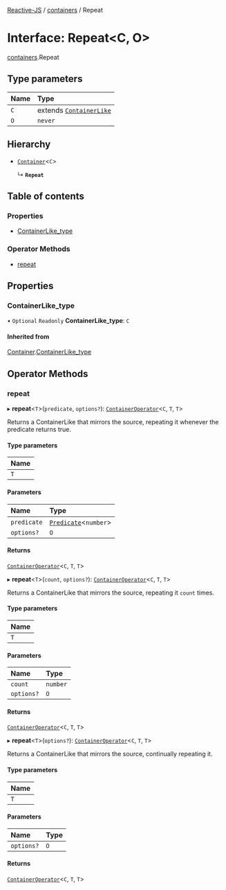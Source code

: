 [Reactive-JS](../README.md) / [containers](../modules/containers.md) / Repeat

# Interface: Repeat<C, O\>

[containers](../modules/containers.md).Repeat

## Type parameters

| Name | Type |
| :------ | :------ |
| `C` | extends [`ContainerLike`](containers.ContainerLike.md) |
| `O` | `never` |

## Hierarchy

- [`Container`](containers.Container.md)<`C`\>

  ↳ **`Repeat`**

## Table of contents

### Properties

- [ContainerLike\_type](containers.Repeat.md#containerlike_type)

### Operator Methods

- [repeat](containers.Repeat.md#repeat)

## Properties

### ContainerLike\_type

• `Optional` `Readonly` **ContainerLike\_type**: `C`

#### Inherited from

[Container](containers.Container.md).[ContainerLike_type](containers.Container.md#containerlike_type)

## Operator Methods

### repeat

▸ **repeat**<`T`\>(`predicate`, `options?`): [`ContainerOperator`](../modules/containers.md#containeroperator)<`C`, `T`, `T`\>

Returns a ContainerLike that mirrors the source, repeating it whenever the predicate returns true.

#### Type parameters

| Name |
| :------ |
| `T` |

#### Parameters

| Name | Type |
| :------ | :------ |
| `predicate` | [`Predicate`](../modules/functions.md#predicate)<`number`\> |
| `options?` | `O` |

#### Returns

[`ContainerOperator`](../modules/containers.md#containeroperator)<`C`, `T`, `T`\>

▸ **repeat**<`T`\>(`count`, `options?`): [`ContainerOperator`](../modules/containers.md#containeroperator)<`C`, `T`, `T`\>

Returns a ContainerLike that mirrors the source, repeating it `count` times.

#### Type parameters

| Name |
| :------ |
| `T` |

#### Parameters

| Name | Type |
| :------ | :------ |
| `count` | `number` |
| `options?` | `O` |

#### Returns

[`ContainerOperator`](../modules/containers.md#containeroperator)<`C`, `T`, `T`\>

▸ **repeat**<`T`\>(`options?`): [`ContainerOperator`](../modules/containers.md#containeroperator)<`C`, `T`, `T`\>

Returns a ContainerLike that mirrors the source, continually repeating it.

#### Type parameters

| Name |
| :------ |
| `T` |

#### Parameters

| Name | Type |
| :------ | :------ |
| `options?` | `O` |

#### Returns

[`ContainerOperator`](../modules/containers.md#containeroperator)<`C`, `T`, `T`\>
